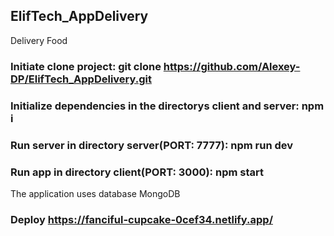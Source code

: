 ## ElifTech_AppDelivery
Delivery Food

### Initiate clone project: git clone https://github.com/Alexey-DP/ElifTech_AppDelivery.git

### Initialize dependencies in the directorys client and server: npm i

### Run server in directory server(PORT: 7777): npm run dev

### Run app in directory client(PORT: 3000): npm start

The application uses database MongoDB

### Deploy https://fanciful-cupcake-0cef34.netlify.app/
